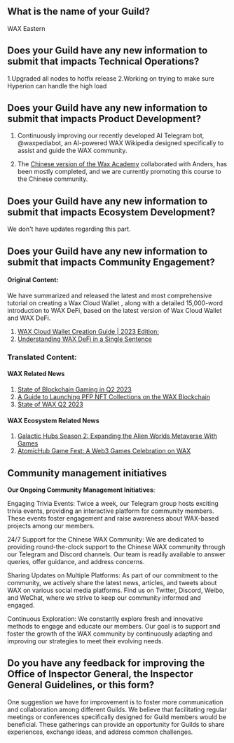 ## What is the name of your Guild?

WAX Eastern

## Does your Guild have any new information to submit that impacts Technical Operations?

1.Upgraded all nodes to hotfix release
2.Working on trying to make sure Hyperion can handle the high load

## Does your Guild have any new information to submit that impacts Product Development?

1. Continuously improving our recently developed AI Telegram bot, @waxpediabot, an AI-powered WAX Wikipedia designed specifically to assist and guide the WAX community.

2. The [Chinese version of the Wax Academy](https://academy.anyo.io/courses/cn-wax-course/)  collaborated with Anders, has been mostly completed, and we are currently promoting this course to the Chinese community.

## Does your Guild have any new information to submit that impacts Ecosystem Development?

We don't have updates regarding this part.

## Does your Guild have any new information to submit that impacts Community Engagement?

#### Original Content:

We have summarized and released the latest and most comprehensive tutorial on creating a Wax Cloud Wallet , along with a detailed 15,000-word introduction to WAX DeFi, based on the latest version of Wax Cloud Wallet and WAX DeFi.
1. [WAX Cloud Wallet Creation Guide | 2023 Edition:
](https://mp.weixin.qq.com/s?__biz=MzU5NzYyMjg0MQ==&mid=2247489826&idx=1&sn=633825754e1f1a95ad7c4800f1dc9a1f&chksm=fe51f074c9267962fab1ef92cfcd275fea597de40b5a993c1863a0e6aeb0b02b62ee20a9b469&scene=126&sessionid=1689421758#rd)
 6. [Understanding WAX DeFi in a Single Sentence](https://mp.weixin.qq.com/s?__biz=MzU5NzYyMjg0MQ==&mid=2247489852&idx=1&sn=ab075a2bbfbd3467ae2cd9f66a95ccaf&chksm=fe51f06ac926797c0d115e71e27f827e9422bf2375cb55b86a47165a34809111d623e0d131a0&scene=126&sessionid=1689421758#rd)

### **Translated Content**:

#### WAX Related News
1. [State of Blockchain Gaming in Q2 2023](https://mp.weixin.qq.com/s?__biz=MzU5NzYyMjg0MQ==&mid=2247489929&idx=1&sn=5329404293035af85644076a78e125e4&chksm=fe51f0dfc92679c94d53973c9005b655c7cea5212d1fc2211ea023452b6a0033d63ad16a4a74&scene=126&sessionid=1689421265#rd)
2. [A Guide to Launching PFP NFT Collections on the WAX Blockchain](https://mp.weixin.qq.com/s?__biz=MzU5NzYyMjg0MQ==&mid=2247489880&idx=1&sn=aeff5fc86f8859724efa247faf42a4f9&chksm=fe51f00ec92679184fa2922f11f58836fb093713ce16a4e8c383fc91afc4af9eaf8e28ef1545&scene=126&sessionid=1689421758#rd)
5. [State of WAX Q2 2023](https://mp.weixin.qq.com/s?__biz=MzU5NzYyMjg0MQ==&mid=2247489853&idx=1&sn=27c1c92d360f03d29e7a53d3b979e55b&chksm=fe51f06bc926797dfbfd3ba052860c08db84577c984c2ea169f4cbf4c3a47bdd7646b592a1ae&scene=126&sessionid=1689421758#rd)



#### WAX Ecosystem Related News
1. [Galactic Hubs Season 2: Expanding the Alien Worlds Metaverse With Games
](https://mp.weixin.qq.com/s?__biz=MzU5NzYyMjg0MQ==&mid=2247489662&idx=1&sn=980d01830296112c5c9c95136dd68d2b&chksm=fe51f128c926783e24c0a0803ff3c42db744613d338461fda46d431bc24055ff262e6f36eb5b&scene=126&sessionid=1689422677#rd)
2. [AtomicHub Game Fest: A Web3 Games Celebration on WAX
](https://mp.weixin.qq.com/s?__biz=MzU5NzYyMjg0MQ==&mid=2247489642&idx=1&sn=15eac39e4e70d1e3fe630935ee4c7569&chksm=fe51f13cc926782ada8b9a7ed0c1cd8ebfe8da6b660bdfcf0692d4e6cf66eed26f07b5e4e746&scene=126&sessionid=1689422677#rd)


## Community management initiatives

**Our Ongoing Community Management Initiatives**:

Engaging Trivia Events: Twice a week, our Telegram group hosts exciting trivia events, providing an interactive platform for community members. These events foster engagement and raise awareness about WAX-based projects among our members.

24/7 Support for the Chinese WAX Community: We are dedicated to providing round-the-clock support to the Chinese WAX community through our Telegram and Discord channels. Our team is readily available to answer queries, offer guidance, and address concerns.

Sharing Updates on Multiple Platforms: As part of our commitment to the community, we actively share the latest news, articles, and tweets about WAX on various social media platforms. Find us on Twitter, Discord, Weibo, and WeChat, where we strive to keep our community informed and engaged.

Continuous Exploration: We constantly explore fresh and innovative methods to engage and educate our members. Our goal is to support and foster the growth of the WAX community by continuously adapting and improving our strategies to meet their evolving needs.

## Do you have any feedback for improving the Office of Inspector General, the Inspector General Guidelines, or this form?

One suggestion we have for improvement is to foster more communication and collaboration among different Guilds. We believe that facilitating regular meetings or conferences specifically designed for Guild members would be beneficial. These gatherings can provide an opportunity for Guilds to share experiences, exchange ideas, and address common challenges.


